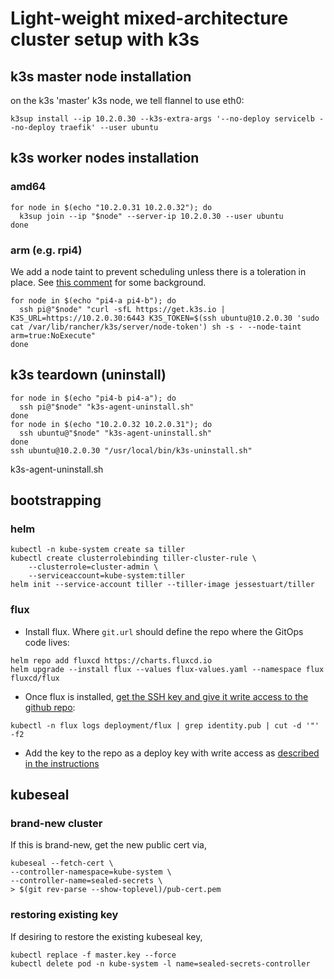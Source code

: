 # Light-weight mixed-architecture cluster setup with k3s

## k3s master node installation

on the k3s 'master' k3s node, we tell flannel to use eth0:

```shell
k3sup install --ip 10.2.0.30 --k3s-extra-args '--no-deploy servicelb --no-deploy traefik' --user ubuntu
```

## k3s worker nodes installation

### amd64

```shell
for node in $(echo "10.2.0.31 10.2.0.32"); do
  k3sup join --ip "$node" --server-ip 10.2.0.30 --user ubuntu
done
```

### arm (e.g. rpi4)

We add a node taint to prevent scheduling unless there is a toleration in place. See [this comment](https://github.com/billimek/homelab-infrastructure/issues/2#issuecomment-522558754) for some background.

```shell
for node in $(echo "pi4-a pi4-b"); do
  ssh pi@"$node" "curl -sfL https://get.k3s.io | K3S_URL=https://10.2.0.30:6443 K3S_TOKEN=$(ssh ubuntu@10.2.0.30 'sudo cat /var/lib/rancher/k3s/server/node-token') sh -s - --node-taint arm=true:NoExecute"
done
```

## k3s teardown (uninstall)

```shell
for node in $(echo "pi4-b pi4-a"); do
  ssh pi@"$node" "k3s-agent-uninstall.sh"
done
for node in $(echo "10.2.0.32 10.2.0.31"); do
  ssh ubuntu@"$node" "k3s-agent-uninstall.sh"
done
ssh ubuntu@10.2.0.30 "/usr/local/bin/k3s-uninstall.sh"
```

k3s-agent-uninstall.sh

## bootstrapping

### helm

```shell
kubectl -n kube-system create sa tiller
kubectl create clusterrolebinding tiller-cluster-rule \
    --clusterrole=cluster-admin \
    --serviceaccount=kube-system:tiller
helm init --service-account tiller --tiller-image jessestuart/tiller
```

### flux

* Install flux.  Where `git.url` should define the repo where the GitOps code lives:

```shell
helm repo add fluxcd https://charts.fluxcd.io
helm upgrade --install flux --values flux-values.yaml --namespace flux fluxcd/flux
```

* Once flux is installed, [get the SSH key and give it write access to the github repo](https://docs.fluxcd.io/en/latest/tutorials/get-started-helm.html#giving-write-access):

```shell
kubectl -n flux logs deployment/flux | grep identity.pub | cut -d '"' -f2
```

* Add the key to the repo as a deploy key with write access as [described in the instructions](https://docs.fluxcd.io/en/latest/tutorials/get-started-helm.html#giving-write-access)

## kubeseal

### brand-new cluster

If this is brand-new, get the new public cert via,

```shell
kubeseal --fetch-cert \
--controller-namespace=kube-system \
--controller-name=sealed-secrets \
> $(git rev-parse --show-toplevel)/pub-cert.pem
```

### restoring existing key

If desiring to restore the existing kubeseal key,

```shell
kubectl replace -f master.key --force
kubectl delete pod -n kube-system -l name=sealed-secrets-controller
```
